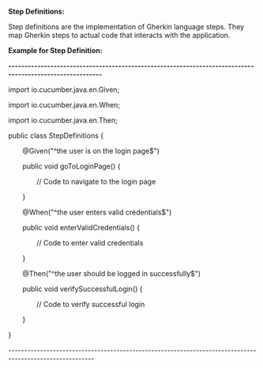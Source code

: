 ﻿**Step Definitions:**

Step definitions are the implementation of Gherkin language steps. They map Gherkin steps to actual code that interacts with the application.

**Example for Step Definition:**

**---------------------------------------------------------------------------------------------------------**

import io.cucumber.java.en.Given;

import io.cucumber.java.en.When;

import io.cucumber.java.en.Then;

public class StepDefinitions {

`    `@Given("^the user is on the login page$")

`    `public void goToLoginPage() {

`        `// Code to navigate to the login page

`    `}

`    `@When("^the user enters valid credentials$")

`    `public void enterValidCredentials() {

`        `// Code to enter valid credentials

`    `}

`    `@Then("^the user should be logged in successfully$")

`    `public void verifySuccessfulLogin() {

`        `// Code to verify successful login

`    `}

}

\---------------------------------------------------------------------------------------------------------
